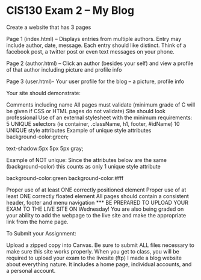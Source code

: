 # CIS130 Exam 2 – My Blog

Create a website that has 3 pages

Page 1 (index.html) – Displays entries from multiple authors. Entry may include author, date, message. Each entry should like distinct. Think of a facebook post, a twitter post or even text messages on your phone.

Page 2 (author.html) –  Click an author (besides your self) and view a profile of that author including picture and profile info

Page 3 (user.html)- Your user profile for the blog – a picture, profile info

Your site should demonstrate:

Comments including name
All pages must validate (minimum grade of C will be given if CSS or HTML pages do not validate)
Site should look professional
Use of an external stylesheet with the minimum requirements:
5 UNIQUE selectors (ie container, .className, h1, footer, #idName)
10 UNIQUE style attributes
Example of unique style attributes	
background-color:green;

text-shadow:5px 5px 5px gray;

Example of NOT unique: Since the attributes below are the same (background-color) this counts as only 1 unique style attribute	
 

background-color:green
background-color:#fff

 

Proper use of at least ONE correctly positioned element
Proper use of at least ONE correctly floated element
All pages should contain a consistent header, footer and menu navigation
*** BE PREPARED TO UPLOAD YOUR EXAM TO THE LIVE SITE ON Wednesday! You are also being graded on your ability to add the webpage to the live site and make the appropriate link from the home page.

To Submit your Assignment: 

Upload a zipped copy into Canvas. Be sure to submit ALL files necessary to make sure this site works properly.
When you get to class, you will be required to upload your exam to the livesite (ftp)
I made a blog website about everything nature. It includes a home page, individual accounts, and a personal account. 
